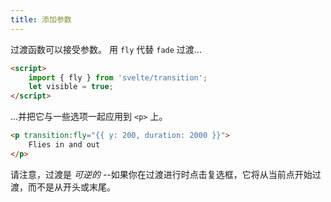 ```yaml
---
title: 添加参数
---
```


过渡函数可以接受参数。 用 `fly` 代替 `fade` 过渡...

```html
<script>
	import { fly } from 'svelte/transition';
	let visible = true;
</script>
```

...并把它与一些选项一起应用到 `<p>` 上。

```html
<p transition:fly="{{ y: 200, duration: 2000 }}">
	Flies in and out
</p>
```

请注意，过渡是 _可逆的_ --如果你在过渡进行时点击复选框，它将从当前点开始过渡，而不是从开头或末尾。